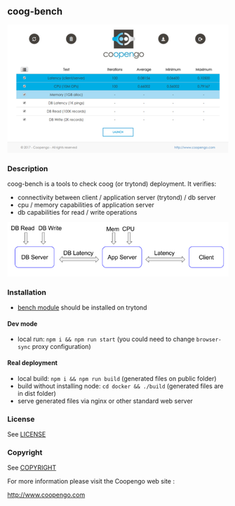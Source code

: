## coog-bench

![Bench Web](./Bench.png)

### Description

coog-bench is a tools to check coog (or trytond) deployment. It verifies:
- connectivity between client / application server (trytond) / db server
- cpu / memory capabilities of application server
- db capabilities for read / write operations

![Tests](./Architecture.png)

### Installation

- [bench module](https://github.com/coopengo/trytond-bench) should be installed on trytond

#### Dev mode

- local run: `npm i && npm run start` (you could need to change `browser-sync` proxy configuration)

#### Real deployment

- local build: `npm i && npm run build` (generated files on public folder)
- build without installing node: `cd docker && ./build` (generated files are in dist folder)
- serve generated files via nginx or other standard web server

### License

See [LICENSE](./LICENSE)

### Copyright

See [COPYRIGHT](./COPYRIGHT)

For more information please visit the Coopengo web site :

http://www.coopengo.com
